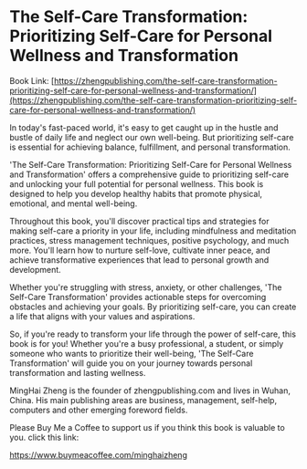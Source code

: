# The Self-Care Transformation: Prioritizing Self-Care for Personal Wellness and Transformation

Book Link: [https://zhengpublishing.com/the-self-care-transformation-prioritizing-self-care-for-personal-wellness-and-transformation/](https://zhengpublishing.com/the-self-care-transformation-prioritizing-self-care-for-personal-wellness-and-transformation/)

In today's fast-paced world, it's easy to get caught up in the hustle and bustle of daily life and neglect our own well-being. But prioritizing self-care is essential for achieving balance, fulfillment, and personal transformation.

'The Self-Care Transformation: Prioritizing Self-Care for Personal Wellness and Transformation' offers a comprehensive guide to prioritizing self-care and unlocking your full potential for personal wellness. This book is designed to help you develop healthy habits that promote physical, emotional, and mental well-being.

Throughout this book, you'll discover practical tips and strategies for making self-care a priority in your life, including mindfulness and meditation practices, stress management techniques, positive psychology, and much more. You'll learn how to nurture self-love, cultivate inner peace, and achieve transformative experiences that lead to personal growth and development.

Whether you're struggling with stress, anxiety, or other challenges, 'The Self-Care Transformation' provides actionable steps for overcoming obstacles and achieving your goals. By prioritizing self-care, you can create a life that aligns with your values and aspirations.

So, if you're ready to transform your life through the power of self-care, this book is for you! Whether you're a busy professional, a student, or simply someone who wants to prioritize their well-being, 'The Self-Care Transformation' will guide you on your journey towards personal transformation and lasting wellness.

MingHai Zheng is the founder of zhengpublishing.com and lives in Wuhan, China. His main publishing areas are business, management, self-help, computers and other emerging foreword fields.

Please Buy Me a Coffee to support us if you think this book is valuable to you. click this link:

https://www.buymeacoffee.com/minghaizheng
